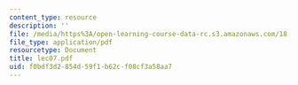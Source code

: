 ```yaml
---
content_type: resource
description: ''
file: /media/https%3A/open-learning-course-data-rc.s3.amazonaws.com/18-366-random-walks-and-diffusion-fall-2006/f0bdf3d2854d59f1b62cf08cf3a58aa7_lec07.pdf
file_type: application/pdf
resourcetype: Document
title: lec07.pdf
uid: f0bdf3d2-854d-59f1-b62c-f08cf3a58aa7
---
```

